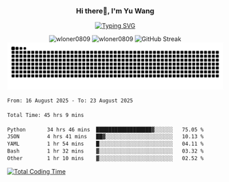 <h3 align="center">Hi there👋, I'm Yu Wang</h1>

<p align="center"><a href="https://git.io/typing-svg"><img src="https://readme-typing-svg.demolab.com?font=Alex+Brush&size=18&pause=1000&color=716A50&background=6F66FF00&center=true&vCenter=true&width=435&lines=To+love+oneself+is+the+beginning+of+a+lifelong+romance.+%E2%80%94+Oscar+Wilde" alt="Typing SVG" /></a></p>


<p align="center">
 <img src="https://github-readme-stats.vercel.app/api/top-langs?username=wloner0809&show_icons=true&locale=en&layout=compact" alt="wloner0809" height=120 />
 <img src="https://github-readme-stats.vercel.app/api?username=wloner0809&show_icons=true&locale=en" alt="wloner0809" height=120 />
 <img src="https://github-readme-streak-stats.herokuapp.com?user=wloner0809&theme=microsoft" alt="GitHub Streak" height=120 />
 <img src="https://github.com/Wloner0809/Wloner0809/blob/output/github-contribution-grid-snake.svg">
</p>
 
<!--START_SECTION:waka-->

```txt
From: 16 August 2025 - To: 23 August 2025

Total Time: 45 hrs 9 mins

Python       34 hrs 46 mins  ██████████████████▓░░░░░░   75.05 %
JSON         4 hrs 41 mins   ██▓░░░░░░░░░░░░░░░░░░░░░░   10.13 %
YAML         1 hr 54 mins    █░░░░░░░░░░░░░░░░░░░░░░░░   04.11 %
Bash         1 hr 32 mins    ▓░░░░░░░░░░░░░░░░░░░░░░░░   03.32 %
Other        1 hr 10 mins    ▓░░░░░░░░░░░░░░░░░░░░░░░░   02.52 %
```

<!--END_SECTION:waka-->

[![Total Coding Time](https://wakatime.com/badge/user/3b010e91-e8bb-445f-9eac-c8ab5bc30cb6.svg)](https://wakatime.com/@3b010e91-e8bb-445f-9eac-c8ab5bc30cb6)
